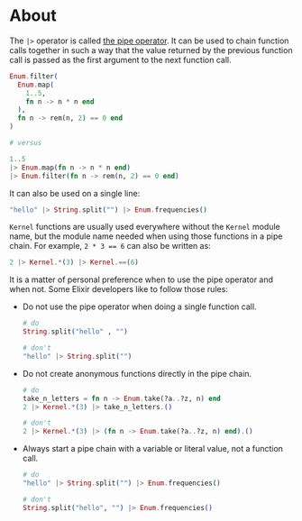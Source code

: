 # About

The `|>` operator is called [the pipe operator][pipe]. It can be used to chain function calls together in such a way that the value returned by the previous function call is passed as the first argument to the next function call.

```elixir
Enum.filter(
  Enum.map(
    1..5,
    fn n -> n * n end
  ),
  fn n -> rem(n, 2) == 0 end
)

# versus

1..5
|> Enum.map(fn n -> n * n end)
|> Enum.filter(fn n -> rem(n, 2) == 0 end)
```

It can also be used on a single line:

```elixir
"hello" |> String.split("") |> Enum.frequencies()
```

`Kernel` functions are usually used everywhere without the `Kernel` module name, but the module name needed when using those functions in a pipe chain. For example, `2 * 3 == 6` can also be written as:

```elixir
2 |> Kernel.*(3) |> Kernel.==(6)
```

It is a matter of personal preference when to use the pipe operator and when not. Some Elixir developers like to follow those rules:

- Do not use the pipe operator when doing a single function call.

  ```elixir
  # do
  String.split("hello" , "")

  # don't
  "hello" |> String.split("")
  ```

- Do not create anonymous functions directly in the pipe chain.

  ```elixir
  # do
  take_n_letters = fn n -> Enum.take(?a..?z, n) end
  2 |> Kernel.*(3) |> take_n_letters.()

  # don't
  2 |> Kernel.*(3) |> (fn n -> Enum.take(?a..?z, n) end).()
  ```

- Always start a pipe chain with a variable or literal value, not a function call.

  ```elixir
  # do
  "hello" |> String.split("") |> Enum.frequencies()

  # don't
  String.split("hello", "") |> Enum.frequencies()
  ```

[pipe]: https://hexdocs.pm/elixir/Kernel.html#%7C%3E/2
